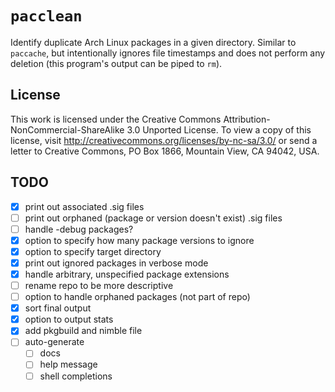 # `pacclean`

Identify duplicate Arch Linux packages in a given directory. Similar to `paccache`, but intentionally ignores file timestamps and does not perform any deletion (this program's output can be piped to `rm`).

## License

This work is licensed under the Creative Commons Attribution-NonCommercial-ShareAlike 3.0 Unported License. To view a copy of this license, visit http://creativecommons.org/licenses/by-nc-sa/3.0/ or send a letter to Creative Commons, PO Box 1866, Mountain View, CA 94042, USA.


## TODO
- [x] print out associated .sig files
- [ ] print out orphaned (package or version doesn't exist) .sig files
- [ ] handle -debug packages?
- [x] option to specify how many package versions to ignore
- [x] option to specify target directory
- [x] print out ignored packages in verbose mode
- [x] handle arbitrary, unspecified package extensions
- [ ] rename repo to be more descriptive
- [ ] option to handle orphaned packages (not part of repo)
- [x] sort final output
- [x] option to output stats
- [x] add pkgbuild and nimble file
- [ ] auto-generate
    - [ ] docs
    - [ ] help message
    - [ ] shell completions
